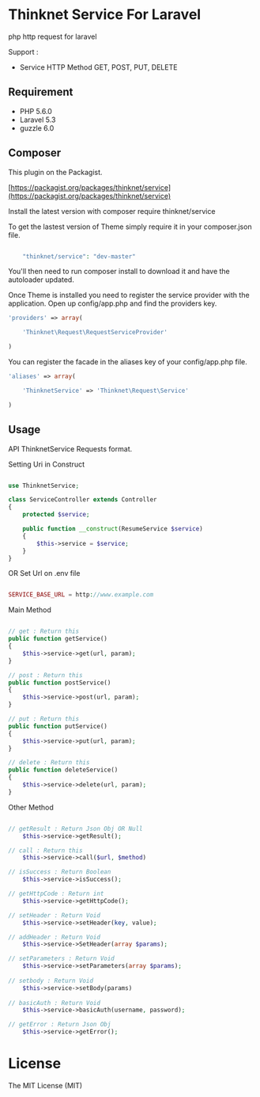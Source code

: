 Thinknet Service For Laravel
========

php http request for laravel

Support :

- Service HTTP Method GET, POST, PUT, DELETE

## Requirement
* PHP 5.6.0
* Laravel 5.3
* guzzle 6.0

## Composer


This plugin on the Packagist.

[https://packagist.org/packages/thinknet/service](https://packagist.org/packages/thinknet/service)

Install the latest version with composer require thinknet/service


To get the lastest version of Theme simply require it in your composer.json file.

```php

    "thinknet/service": "dev-master"

```

You'll then need to run composer install to download it and have the autoloader updated.


Once Theme is installed you need to register the service provider with the application. Open up config/app.php and find the providers key.

```php
'providers' => array(

    'Thinknet\Request\RequestServiceProvider'

)
```
You can register the facade in the aliases key of your config/app.php file.

```php
'aliases' => array(

    'ThinknetService' => 'Thinknet\Request\Service'

)
```

## Usage

API ThinknetService Requests format.

Setting Uri in Construct

```php

use ThinknetService;

class ServiceController extends Controller
{
    protected $service;

    public function __construct(ResumeService $service)
    {
        $this->service = $service;
    }
}

```

OR Set Url on .env file

```php

SERVICE_BASE_URL = http://www.example.com

```

Main Method

```php

// get : Return this
public function getService()
{
    $this->service->get(url, param);
}

// post : Return this
public function postService()
{
    $this->service->post(url, param);
}

// put : Return this
public function putService()
{
    $this->service->put(url, param);
}

// delete : Return this
public function deleteService()
{
    $this->service->delete(url, param);
}

```

Other Method

```php

// getResult : Return Json Obj OR Null
    $this->service->getResult();

// call : Return this
    $this->service->call($url, $method)

// isSuccess : Return Boolean
    $this->service->isSuccess();

// getHttpCode : Return int
    $this->service->getHttpCode();

// setHeader : Return Void
    $this->service->setHeader(key, value);

// addHeader : Return Void
    $this->service->SetHeader(array $params);

// setParameters : Return Void
    $this->service->setParameters(array $params);
    
// setbody : Return Void
    $this->service->setBody(params)
    
// basicAuth : Return Void
    $this->service->basicAuth(username, password);

// getError : Return Json Obj
    $this->service->getError();

```

License
=======
The MIT License (MIT)
